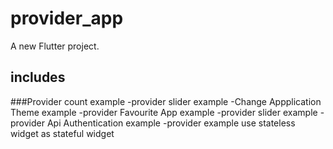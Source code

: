 # provider_app

A new Flutter project.

## includes

###Provider count example
-provider slider example
-Change Appplication Theme example
-provider Favourite App example
-provider slider example
-provider Api Authentication example
-provider example use stateless widget as stateful widget
